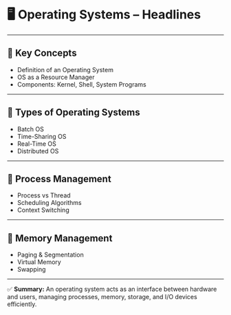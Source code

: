 # 🖥️ Operating Systems – Headlines

---

## 🔹 Key Concepts
- Definition of an Operating System
- OS as a Resource Manager
- Components: Kernel, Shell, System Programs

---

## 🔹 Types of Operating Systems
- Batch OS
- Time-Sharing OS
- Real-Time OS
- Distributed OS

---

## 🔹 Process Management
- Process vs Thread
- Scheduling Algorithms
- Context Switching

---

## 🔹 Memory Management
- Paging & Segmentation
- Virtual Memory
- Swapping

---

✅ **Summary:** An operating system acts as an interface between hardware and users, managing processes, memory, storage, and I/O devices efficiently.
